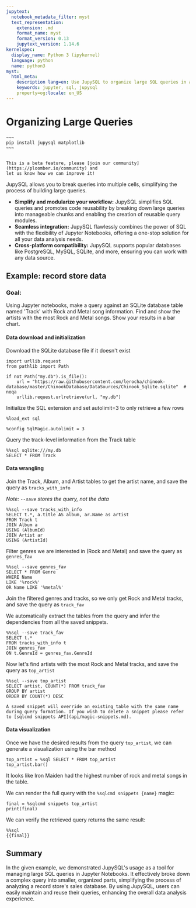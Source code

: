```yaml
---
jupytext:
  notebook_metadata_filter: myst
  text_representation:
    extension: .md
    format_name: myst
    format_version: 0.13
    jupytext_version: 1.14.6
kernelspec:
  display_name: Python 3 (ipykernel)
  language: python
  name: python3
myst:
  html_meta:
    description lang=en: Use JupySQL to organize large SQL queries in a Jupyter notebook
    keywords: jupyter, sql, jupysql
    property=og:locale: en_US
---
```


# Organizing Large Queries


```{dropdown} Required packages
~~~
pip install jupysql matplotlib
~~~
```


```{versionchanged} 0.7.8
```

```{note}
This is a beta feature, please [join our community](https://ploomber.io/community) and
let us know how we can improve it!
```

JupySQL allows you to break queries into multiple cells, simplifying the process of building large queries.

- **Simplify  and modularize your workflow:** JupySQL simplifies SQL queries and promotes code reusability by breaking down large queries into manageable chunks and enabling the creation of reusable query modules.
- **Seamless integration:** JupySQL flawlessly combines the power of SQL with the flexibility of Jupyter Notebooks, offering a one-stop solution for all your data analysis needs.
- **Cross-platform compatibility:** JupySQL supports popular databases like PostgreSQL, MySQL, SQLite, and more, ensuring you can work with any data source.

## Example: record store data

### Goal: 

Using Jupyter notebooks, make a query against an SQLite database table named 'Track' with Rock and Metal song information. Find and show the artists with the most Rock and Metal songs. Show your results in a bar chart.


#### Data download and initialization

Download the SQLite database file if it doesn't exist

```{code-cell} ipython3
import urllib.request
from pathlib import Path

if not Path("my.db").is_file():
    url = "https://raw.githubusercontent.com/lerocha/chinook-database/master/ChinookDatabase/DataSources/Chinook_Sqlite.sqlite"  # noqa
    urllib.request.urlretrieve(url, "my.db")
```

Initialize the SQL extension and set autolimit=3 to only retrieve a few rows

```{code-cell} ipython3
%load_ext sql
```

```{code-cell} ipython3
%config SqlMagic.autolimit = 3
```

Query the track-level information from the Track table

```{code-cell} ipython3
%%sql sqlite:///my.db
SELECT * FROM Track
```

#### Data wrangling

Join the Track, Album, and Artist tables to get the artist name, and save the query as `tracks_with_info`

*Note: `--save` stores the query, not the data*

```{code-cell} ipython3
%%sql --save tracks_with_info
SELECT t.*, a.title AS album, ar.Name as artist
FROM Track t
JOIN Album a
USING (AlbumId)
JOIN Artist ar
USING (ArtistId)
```

Filter genres we are interested in (Rock and Metal) and save the query as `genres_fav`

```{code-cell} ipython3
%%sql --save genres_fav
SELECT * FROM Genre
WHERE Name
LIKE '%rock%'
OR Name LIKE '%metal%' 
```

Join the filtered genres and tracks, so we only get Rock and Metal tracks, and save the query as `track_fav`


We automatically extract the tables from the query and infer the dependencies from all the saved snippets.


```{code-cell} ipython3
%%sql --save track_fav
SELECT t.*
FROM tracks_with_info t
JOIN genres_fav
ON t.GenreId = genres_fav.GenreId
```

Now let's find artists with the most Rock and Metal tracks, and save the query as `top_artist`

```{code-cell} ipython3
%%sql --save top_artist
SELECT artist, COUNT(*) FROM track_fav
GROUP BY artist
ORDER BY COUNT(*) DESC
```


```{note}
A saved snippet will override an existing table with the same name during query formation. If you wish to delete a snippet please refer to [sqlcmd snippets API](api/magic-snippets.md).

```

#### Data visualization

Once we have the desired results from the query `top_artist`, we can generate a visualization using the bar method

```{code-cell} ipython3
top_artist = %sql SELECT * FROM top_artist
top_artist.bar()
```

It looks like Iron Maiden had the highest number of rock and metal songs in the table.

We can render the full query with the `%sqlcmd snippets {name}` magic:

```{code-cell} ipython3
final = %sqlcmd snippets top_artist
print(final)
```

We can verify the retrieved query returns the same result:

```{code-cell} ipython3
%%sql
{{final}}
```

## Summary

In the given example, we demonstrated JupySQL's usage as a tool for managing large SQL queries in Jupyter Notebooks. It effectively broke down a complex query into smaller, organized parts, simplifying the process of analyzing a record store's sales database. By using JupySQL, users can easily maintain and reuse their queries, enhancing the overall data analysis experience.
